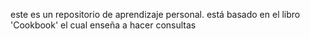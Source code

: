 este es un repositorio de aprendizaje personal.
está basado en el libro 'Cookbook' el cual enseña a hacer consultas
